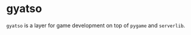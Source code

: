 # gyatso

```gyatso``` is a layer for game development on top of ```pygame``` and ```serverlib```.  